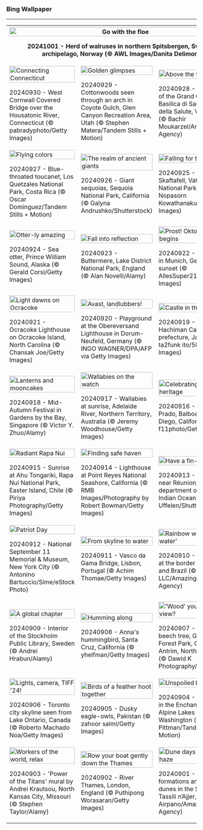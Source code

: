 <h3>
 Bing Wallpaper
</h3>
<hr/>
<table>
<tr>
<th colspan="3">
<img alt="Go with the floe" src="https://www.bing.com/th?id=OHR.WalrusNorway_EN-US4658961878_UHD.jpg&amp;rf=LaDigue_UHD.jpg&amp;pid=hp&amp;w=3840&amp;h=2160&amp;rs=1&amp;c=4" width="100%"/><p>20241001 - Herd of walruses in northern Spitsbergen, Svalbard archipelago, Norway (© AWL Images/Danita Delimont)</p></th>
</tr>
<tr>
<td><img alt="Connecting Connecticut" src="https://www.bing.com/th?id=OHR.ConnecticutBridge_EN-US4557226937_UHD.jpg&amp;rf=LaDigue_UHD.jpg&amp;pid=hp&amp;w=3840&amp;h=2160&amp;rs=1&amp;c=4" width="100%"/><p>20240930 - West Cornwall Covered Bridge over the Housatonic River, Connecticut (© pabradyphoto/Getty Images)</p></td>
<td><img alt="Golden glimpses" src="https://www.bing.com/th?id=OHR.CoyoteGulch_EN-US1769933001_UHD.jpg&amp;rf=LaDigue_UHD.jpg&amp;pid=hp&amp;w=3840&amp;h=2160&amp;rs=1&amp;c=4" width="100%"/><p>20240929 - Cottonwoods seen through an arch in Coyote Gulch, Glen Canyon Recreation Area, Utah (© Stephen Matera/Tandem Stills + Motion)</p></td>
<td><img alt="Above the floating city" src="https://www.bing.com/th?id=OHR.VeniceAerial_EN-US4386837118_UHD.jpg&amp;rf=LaDigue_UHD.jpg&amp;pid=hp&amp;w=3840&amp;h=2160&amp;rs=1&amp;c=4" width="100%"/><p>20240928 - Aerial view of the Grand Canal and the Basilica di Santa Maria della Salute, Venice, Italy (© Bachir Moukarzel/Amazing Aerial Agency)</p></td>
</tr>
<tr>
<td><img alt="Flying colors" src="https://www.bing.com/th?id=OHR.LittleToucanet_EN-US4236893251_UHD.jpg&amp;rf=LaDigue_UHD.jpg&amp;pid=hp&amp;w=3840&amp;h=2160&amp;rs=1&amp;c=4" width="100%"/><p>20240927 - Blue-throated toucanet, Los Quetzales National Park, Costa Rica (© Oscar Dominguez/Tandem Stills + Motion)</p></td>
<td><img alt="The realm of ancient giants" src="https://www.bing.com/th?id=OHR.GiantSequoias_EN-US4034909984_UHD.jpg&amp;rf=LaDigue_UHD.jpg&amp;pid=hp&amp;w=3840&amp;h=2160&amp;rs=1&amp;c=4" width="100%"/><p>20240926 - Giant sequoias, Sequoia National Park, California (© Galyna Andrushko/Shutterstock)</p></td>
<td><img alt="Falling for this view?" src="https://www.bing.com/th?id=OHR.SkaftafellWaterfall_EN-US3934499773_UHD.jpg&amp;rf=LaDigue_UHD.jpg&amp;pid=hp&amp;w=3840&amp;h=2160&amp;rs=1&amp;c=4" width="100%"/><p>20240925 - Waterfall in Skaftafell, Vatnajökull National Park, Iceland (© Nopasorn Kowathanakul/Getty Images)</p></td>
</tr>
<tr>
<td><img alt="Otter-ly amazing" src="https://www.bing.com/th?id=OHR.IcebergOtter_EN-US3869054406_UHD.jpg&amp;rf=LaDigue_UHD.jpg&amp;pid=hp&amp;w=3840&amp;h=2160&amp;rs=1&amp;c=4" width="100%"/><p>20240924 - Sea otter, Prince William Sound, Alaska (© Gerald Corsi/Getty Images)</p></td>
<td><img alt="Fall into reflection" src="https://www.bing.com/th?id=OHR.AutumnCumbria_EN-US3797009731_UHD.jpg&amp;rf=LaDigue_UHD.jpg&amp;pid=hp&amp;w=3840&amp;h=2160&amp;rs=1&amp;c=4" width="100%"/><p>20240923 - Buttermere, Lake District National Park, England (© Alan Novelli/Alamy)</p></td>
<td><img alt="Prost! Oktoberfest begins" src="https://www.bing.com/th?id=OHR.MunichBeerfest_EN-US3708656793_UHD.jpg&amp;rf=LaDigue_UHD.jpg&amp;pid=hp&amp;w=3840&amp;h=2160&amp;rs=1&amp;c=4" width="100%"/><p>20240922 - Oktoberfest in Munich, Germany, at sunset (© AllesSuper21/iStock/Getty Images)</p></td>
</tr>
<tr>
<td><img alt="Light dawns on Ocracoke" src="https://www.bing.com/th?id=OHR.OcracokeLight_EN-US3638306974_UHD.jpg&amp;rf=LaDigue_UHD.jpg&amp;pid=hp&amp;w=3840&amp;h=2160&amp;rs=1&amp;c=4" width="100%"/><p>20240921 - Ocracoke Lighthouse on Ocracoke Island, North Carolina (© Chansak Joe/Getty Images)</p></td>
<td><img alt="Avast, landlubbers!" src="https://www.bing.com/th?id=OHR.PiratePlayground_EN-US3254868743_UHD.jpg&amp;rf=LaDigue_UHD.jpg&amp;pid=hp&amp;w=3840&amp;h=2160&amp;rs=1&amp;c=4" width="100%"/><p>20240920 - Playground at the Obereversand Lighthouse in Dorum-Neufeld, Germany (© INGO WAGNER/DPA/AFP via Getty Images)</p></td>
<td><img alt="Castle in the clouds" src="https://www.bing.com/th?id=OHR.GujoHachiman_EN-US5502837623_UHD.jpg&amp;rf=LaDigue_UHD.jpg&amp;pid=hp&amp;w=3840&amp;h=2160&amp;rs=1&amp;c=4" width="100%"/><p>20240919 - Gujō Hachiman Castle, Gifu prefecture, Japan (© ta2funk ito/500px/Getty Images)</p></td>
</tr>
<tr><td><img alt="Lanterns and mooncakes" src="https://www.bing.com/th?id=OHR.MidAutumnSingapore_EN-US5283310908_UHD.jpg&amp;rf=LaDigue_UHD.jpg&amp;pid=hp&amp;w=3840&amp;h=2160&amp;rs=1&amp;c=4" width="100%"/><p>20240918 - Mid-Autumn Festival in Gardens by the Bay, Singapore (© Victor Y. Zhuo/Alamy)</p></td><td><img alt="Wallabies on the watch" src="https://www.bing.com/th?id=OHR.SunriseWallabies_EN-US5210230008_UHD.jpg&amp;rf=LaDigue_UHD.jpg&amp;pid=hp&amp;w=3840&amp;h=2160&amp;rs=1&amp;c=4" width="100%"/><p>20240917 - Wallabies at sunrise, Adelaide River, Northern Territory, Australia (© Jeremy Woodhouse/Getty Images)</p></td><td><img alt="Celebrating Hispanic heritage" src="https://www.bing.com/th?id=OHR.BalboaPark_EN-US5050015037_UHD.jpg&amp;rf=LaDigue_UHD.jpg&amp;pid=hp&amp;w=3840&amp;h=2160&amp;rs=1&amp;c=4" width="100%"/><p>20240916 - Casa del Prado, Balboa Park, San Diego, California (© f11photo/Getty Images)</p></td></tr><tr><td><img alt="Radiant Rapa Nui" src="https://www.bing.com/th?id=OHR.RapaNuiSunrise_EN-US4872610843_UHD.jpg&amp;rf=LaDigue_UHD.jpg&amp;pid=hp&amp;w=3840&amp;h=2160&amp;rs=1&amp;c=4" width="100%"/><p>20240915 - Sunrise at Ahu Tongariki, Rapa Nui National Park, Easter Island, Chile (© Piriya Photography/Getty Images)</p></td><td><img alt="Finding safe haven" src="https://www.bing.com/th?id=OHR.PointReyes_EN-US4731803211_UHD.jpg&amp;rf=LaDigue_UHD.jpg&amp;pid=hp&amp;w=3840&amp;h=2160&amp;rs=1&amp;c=4" width="100%"/><p>20240914 - Lighthouse at Point Reyes National Seashore, California (© RMB Images/Photography by Robert Bowman/Getty Images)</p></td><td><img alt="Have a fin-tastic day" src="https://www.bing.com/th?id=OHR.DolphinReunion_EN-US4598756391_UHD.jpg&amp;rf=LaDigue_UHD.jpg&amp;pid=hp&amp;w=3840&amp;h=2160&amp;rs=1&amp;c=4" width="100%"/><p>20240913 - Dolphin pod near Réunion, overseas department of France, Indian Ocean (© Joost van Uffelen/Shutterstock)</p></td></tr><tr><td><img alt="Patriot Day" src="https://www.bing.com/th?id=OHR.ManhattanMemorial_EN-US4528393468_UHD.jpg&amp;rf=LaDigue_UHD.jpg&amp;pid=hp&amp;w=3840&amp;h=2160&amp;rs=1&amp;c=4" width="100%"/><p>20240912 - National September 11 Memorial &amp; Museum, New York City (© Antonino Bartuccio/Sime/eStock Photo)</p></td><td><img alt="From skyline to water" src="https://www.bing.com/th?id=OHR.BridgeLisbon_EN-US4458392664_UHD.jpg&amp;rf=LaDigue_UHD.jpg&amp;pid=hp&amp;w=3840&amp;h=2160&amp;rs=1&amp;c=4" width="100%"/><p>20240911 - Vasco da Gama Bridge, Lisbon, Portugal (© Achim Thomae/Getty Images)</p></td><td><img alt="Rainbow waves in 'big water'" src="https://www.bing.com/th?id=OHR.IguazuRainbow_EN-US4361499337_UHD.jpg&amp;rf=LaDigue_UHD.jpg&amp;pid=hp&amp;w=3840&amp;h=2160&amp;rs=1&amp;c=4" width="100%"/><p>20240910 - Iguazu Falls at the border of Argentina and Brazil (© AirPano LLC/Amazing Aerial Agency)</p></td></tr><tr><td><img alt="A global chapter" src="https://www.bing.com/th?id=OHR.StockholmLibrary_EN-US4140921886_UHD.jpg&amp;rf=LaDigue_UHD.jpg&amp;pid=hp&amp;w=3840&amp;h=2160&amp;rs=1&amp;c=4" width="100%"/><p>20240909 - Interior of the Stockholm Public Library, Sweden (© Andrei Hrabun/Alamy)</p></td><td><img alt="Humming along" src="https://www.bing.com/th?id=OHR.SantaCruzHummer_EN-US4047958707_UHD.jpg&amp;rf=LaDigue_UHD.jpg&amp;pid=hp&amp;w=3840&amp;h=2160&amp;rs=1&amp;c=4" width="100%"/><p>20240908 - Anna's hummingbird, Santa Cruz, California (© yhelfman/Getty Images)</p></td><td><img alt="'Wood' you believe this view?" src="https://www.bing.com/th?id=OHR.GlenariffPark_EN-US3914128007_UHD.jpg&amp;rf=LaDigue_UHD.jpg&amp;pid=hp&amp;w=3840&amp;h=2160&amp;rs=1&amp;c=4" width="100%"/><p>20240907 - Ancient beech tree, Glenariff Forest Park, County Antrim, Northern Ireland (© Dawid K Photography/Shutterstock)</p></td></tr><tr><td><img alt="Lights, camera, TIFF '24!" src="https://www.bing.com/th?id=OHR.TIFF2024_EN-US9586964456_UHD.jpg&amp;rf=LaDigue_UHD.jpg&amp;pid=hp&amp;w=3840&amp;h=2160&amp;rs=1&amp;c=4" width="100%"/><p>20240906 - Toronto city skyline seen from Lake Ontario, Canada (© Roberto Machado Noa/Getty Images)</p></td><td><img alt="Birds of a feather hoot together" src="https://www.bing.com/th?id=OHR.DuskyOwls_EN-US9845705930_UHD.jpg&amp;rf=LaDigue_UHD.jpg&amp;pid=hp&amp;w=3840&amp;h=2160&amp;rs=1&amp;c=4" width="100%"/><p>20240905 - Dusky eagle-owls, Pakistan (© zahoor salmi/Getty Images)</p></td><td><img alt="Unspoiled beauty for all" src="https://www.bing.com/th?id=OHR.AlpineLakes_EN-US9676616320_UHD.jpg&amp;rf=LaDigue_UHD.jpg&amp;pid=hp&amp;w=3840&amp;h=2160&amp;rs=1&amp;c=4" width="100%"/><p>20240904 - Crystal Lake in the Enchantments, Alpine Lakes Wilderness, Washington (© Mitch Pittman/Tandem Stills + Motion)</p></td></tr><tr><td><img alt="Workers of the world, relax" src="https://www.bing.com/th?id=OHR.KansasMural_EN-US9504361321_UHD.jpg&amp;rf=LaDigue_UHD.jpg&amp;pid=hp&amp;w=3840&amp;h=2160&amp;rs=1&amp;c=4" width="100%"/><p>20240903 - 'Power of the Titans' mural by Andrei Krautsou, North Kansas City, Missouri (© Stephen Taylor/Alamy)</p></td><td><img alt="Row your boat gently down the Thames" src="https://www.bing.com/th?id=OHR.ThamesLondon_EN-US9385705885_UHD.jpg&amp;rf=LaDigue_UHD.jpg&amp;pid=hp&amp;w=3840&amp;h=2160&amp;rs=1&amp;c=4" width="100%"/><p>20240902 - River Thames, London, England (© Puthipong Worasaran/Getty Images)</p></td><td><img alt="Dune days and desert haze" src="https://www.bing.com/th?id=OHR.DjanetAlgeria_EN-US9175224323_UHD.jpg&amp;rf=LaDigue_UHD.jpg&amp;pid=hp&amp;w=3840&amp;h=2160&amp;rs=1&amp;c=4" width="100%"/><p>20240901 - Rock formations and sand dunes in the Sahara, Tassili n’Ajjer, Algeria (© Airpano/Amazing Aerial Agency)</p></td></tr></table>
